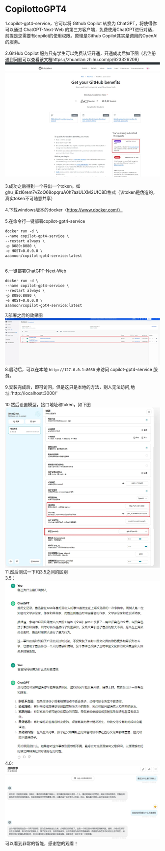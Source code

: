 # CopilottoGPT4
1.copilot-gpt4-service，它可以将 Github Copilot 转换为 ChatGPT，将使得你可以通过 ChatGPT-Next-Web 的第三方客户端，免费使用ChatGPT进行对话，前提是您需要有copilot的使用权限。原理是Github Copilot其实是调用的OpenAI的服务。<br><br>
2.GitHub Copilot 服务只有学生可以免费认证开通，开通成功后如下图（若注册遇到问题可以查看该文档https://zhuanlan.zhihu.com/p/623326208）
![Example Image](https://github.com/wewelucky/CopilottoGPT4/blob/main/authentication.png)<br><br>
3.成功之后得到一个导出一个token。如ghu_iEzI6rem7vZoQ68opqruA0h7aaULXM2UfC8D格式（该token是伪造的，真实token不可随意共享）<br><br>
4.下载windows版本的docker（https://www.docker.com/）<br><br>
5.在命令行一键部署copilot-gpt4-service<br>
```
docker run -d \
--name copilot-gpt4-service \
--restart always \
-p 8080:8080 \
-e HOST=0.0.0.0 \
aaamoon/copilot-gpt4-service:latest
```
<br>
6.一键部署ChatGPT-Next-Web

```
docker run -d \
--name copilot-gpt4-service \
--restart always \
-p 8080:8080 \
-e HOST=0.0.0.0 \
aaamoon/copilot-gpt4-service:latest
```

7.部署之后的效果图<br>
![Example Image](https://github.com/wewelucky/CopilottoGPT4/blob/main/docker.png)<br>
8.启动后，可以在本地 `http://127.0.0.1:8080`  来访问 copilot-gpt4-service 服务。<br><br>
9.安装完成后，即可访问，但是这只是本地的方法，别人无法访问,地址:'http://localhost:3000/'<br><br>
10.然后设置模型，接口地址和token，如下图<br>
![Example Image](https://github.com/wewelucky/CopilottoGPT4/blob/main/setting.png)<br>
11.然后测试一下和3.5之间的区别<br>
3.5：<br>
![Example Image](https://github.com/wewelucky/CopilottoGPT4/blob/main/test1.png)
<br>
4.0:<br>
![Example Image](https://github.com/wewelucky/CopilottoGPT4/blob/main/test2.png)
<br>
可以看到非常的智能，感谢您的观看！
